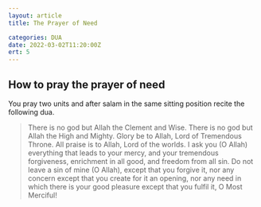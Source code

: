 ```yaml
---
layout: article
title: The Prayer of Need

categories: DUA
date: 2022-03-02T11:20:00Z
ert: 5
---
```


## How to pray the prayer of need

You pray two units and after salam in the same sitting position recite the following dua.

> There is no god but Allah the Clement and Wise. There is no god but Allah the High and Mighty. Glory be to Allah, Lord of Tremendous Throne. All praise is to Allah, Lord of the worlds. I ask you (O Allah) everything that leads to your mercy, and your tremendous forgiveness, enrichment in all good, and freedom from all sin. Do not leave a sin of mine (O Allah), except that you forgive it, nor any concern except that you create for it an opening, nor any need in which there is your good pleasure except that you fulfil it, O Most Merciful!